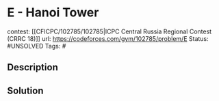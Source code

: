 # E - Hanoi Tower

contest: [[CFICPC/102785/102785|ICPC Central Russia Regional Contest (CRRC 18)]]
url: https://codeforces.com/gym/102785/problem/E
Status: #UNSOLVED
Tags: #

## Description

## Solution

